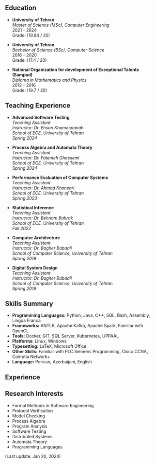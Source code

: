 ## Education

- **University of Tehran**  
  _Master of Science (MSc), Computer Engineering_  
  2021 - 2024  
  Grade: (19.64 / 20)

- **University of Tehran**  
  _Bachelor of Science (BSc), Computer Science_  
  2016 - 2020  
  Grade: (17.4 / 20)

- **National Organization for development of Exceptional Talents (Sampad)**  
  _Diploma in Mathematics and Physics_  
  2012 - 2016  
  Grade: (19.7 / 20)

## Teaching Experience

- **Advanced Software Testing**  
  _Teaching Assistant_<br>
  _Instructor: Dr. Ehsan Khamespanah_ <br>
  _School of ECE, University of Tehran_ <br>
  _Spring 2024_

 - **Process Algebra and Automata Theory**  
  _Teaching Assistant_<br>
  _Instructor: Dr. Fatemeh Ghassemi_ <br>
  _School of ECE, University of Tehran_ <br>
  _Spring 2024_

- **Performance Evaluation of Computer Systems**  
  _Teaching Assistant_<br>
  _Instructor: Dr. Ahmad Khonsari_ <br>
  _School of ECE, University of Tehran_ <br>
  _Spring 2023_

- **Statistical Inference**  
  _Teaching Assistant_<br>
  _Instructor: Dr. Behnam Bahrak_ <br>
  _School of ECE, University of Tehran_ <br>
  _Fall 2022_

- **Computer Architecture**  
  _Teaching Assistant_<br>
  _Instructor: Dr. Bagher Babaali_ <br>
  _School of Computer Science, University of Tehran_ <br>
  _Spring 2019_

- **Digital System Design**  
  _Teaching Assistant_<br>
  _Instructor: Dr. Bagher Babaali_ <br>
  _School of Computer Science, University of Tehran_ <br>
  _Spring 2019_


## Skills Summary

- **Programming Languages:** Python, Java, C++, SQL, Bash, Assembly, Lingua Franca
- **Frameworks:** ANTLR, Apache Kafka, Apache Spark, Familiar with OpenGL
- **Tools:** Docker, GIT, SQL Server, Kubernetes, UPPAAL
- **Platforms:** Linux, Windows
- **Typesetting:** LaTeX, Microsoft Office
- **Other Skills:** Familiar with PLC Siemens Programming, Cisco CCNA, Comptia Network+
- **Language:** Persian, Azerbaijani, English


## Experience


## Research Interests

- Formal Methods in Software Engineering
- Protocol Verification
- Model Checking
- Process Algebra
- Program Analysis
- Software Testing
- Distributed Systems
- Automata Theory
- Programming Languages

(Last update: Jan 20, 2024)
